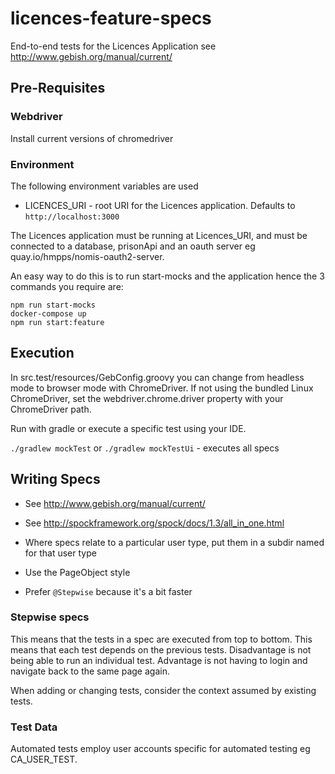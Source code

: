 # licences-feature-specs

End-to-end tests for the Licences Application
see http://www.gebish.org/manual/current/

## Pre-Requisites

### Webdriver

Install current versions of chromedriver

### Environment

The following environment variables are used

- LICENCES_URI - root URI for the Licences application. Defaults to `http://localhost:3000`

The Licences application must be running at Licences_URI, and must be connected to a database, prisonApi
and an oauth server eg quay.io/hmpps/nomis-oauth2-server.

An easy way to do this is to run start-mocks and the application hence the 3 commands you require are:

```
npm run start-mocks
docker-compose up
npm run start:feature
```


## Execution

In src.test/resources/GebConfig.groovy you can change from headless mode
to browser mode with ChromeDriver. If not using the bundled Linux ChromeDriver, set the
webdriver.chrome.driver property with your ChromeDriver path.

Run with gradle or execute a specific test using your IDE.

`./gradlew mockTest` or `./gradlew mockTestUi` - executes all specs

## Writing Specs

- See http://www.gebish.org/manual/current/
- See http://spockframework.org/spock/docs/1.3/all_in_one.html

- Where specs relate to a particular user type, put them in a subdir named for that user type
- Use the PageObject style
- Prefer `@Stepwise` because it's a bit faster

### Stepwise specs

This means that the tests in a spec are executed from top to bottom. This means that each test
depends on the previous tests. Disadvantage is not being able to run an individual test.
Advantage is not having to login and navigate back to the same page again.

When adding or changing tests, consider the context assumed by existing tests.

### Test Data

Automated tests employ user accounts specific for automated testing eg CA_USER_TEST.
